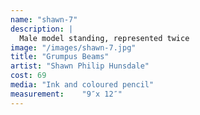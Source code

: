 ```yaml
---
name: "shawn-7"
description: |
  Male model standing, represented twice
image: "/images/shawn-7.jpg"
title: "Grumpus Beams"
artist: "Shawn Philip Hunsdale"
cost: 69
media: "Ink and coloured pencil"
measurement: 	"9″x 12″"
---
```

